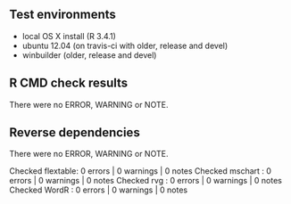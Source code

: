 ## Test environments

- local OS X install (R 3.4.1)
- ubuntu 12.04 (on travis-ci with older, release and devel) 
- winbuilder (older, release and devel)

## R CMD check results

There were no ERROR, WARNING or NOTE. 

## Reverse dependencies

There were no ERROR, WARNING or NOTE. 
  
Checked flextable: 0 errors | 0 warnings | 0 notes
Checked mschart  : 0 errors | 0 warnings | 0 notes
Checked rvg      : 0 errors | 0 warnings | 0 notes
Checked WordR    : 0 errors | 0 warnings | 0 notes

